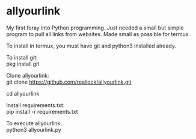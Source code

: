 # allyourlink
My first foray into Python programming. Just needed a small but simple program to pull all links from websites.
Made small as possible for termux.

To install in termux, you must have git and python3 installed already.

To install git:                                
pkg install git

Clone allyourlink:                           
git clone https://github.com/reallock/allyourlink.git

cd allyourlink

Install requirements.txt:                              
pip install -r requirements.txt

To execute allyourlink:                          
python3 allyourlink.py
